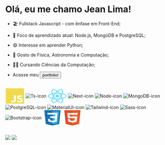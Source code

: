 # Olá, eu me chamo Jean Lima!
- 🏖️ Fullstack Javascript - com ênfase em Front-End;
- 🌾 Foco de aprendizado atual: Node.js, MongoDB e PostgreSQL;
- 😄 Interesse em aprender Python;
- 🔭 Gosto de Física, Astronomia e Computação;
- 👨‍💻 Cursando Ciências da Computação;

- Acesse meu <a href="https://jeanlimaa.github.io" target="_blank"><button target="_blank">portfolio!</button></a>

<div style="display: inline_block"><br>
  <img align="center" alt="Js-icon" height="50" width="60" src="https://raw.githubusercontent.com/devicons/devicon/master/icons/javascript/javascript-plain.svg">
  <img align="center" alt="Ts-icon" height="50" width="60" src="https://cdn.jsdelivr.net/gh/devicons/devicon/icons/typescript/typescript-original.svg" />
  <img align="center" alt="React-icon" height="50" width="60" src="https://raw.githubusercontent.com/devicons/devicon/master/icons/react/react-original.svg">
  <img align="center" alt="Next-icon" height="50" width="60" src="https://cdn.jsdelivr.net/gh/devicons/devicon/icons/nextjs/nextjs-line.svg" />
  <img align="center" alt="Node-icon" height="50" width="60" src="https://cdn.jsdelivr.net/gh/devicons/devicon/icons/nodejs/nodejs-original-wordmark.svg" />    
  <img align="center" alt="MongoDB-icon" height="50" width="60" src="https://cdn.jsdelivr.net/gh/devicons/devicon/icons/mongodb/mongodb-original-wordmark.svg" />
  <img align="center" alt="PostgreSQL-icon" height="50" width="60" src="https://cdn.jsdelivr.net/gh/devicons/devicon/icons/postgresql/postgresql-original-wordmark.svg" />
  <img align="center" alt="MaterialUI-icon" height="50" width="60" src="https://cdn.jsdelivr.net/gh/devicons/devicon/icons/materialui/materialui-original.svg" />
  <img align="center" alt="Tailwind-icon" height="50" width="60" src="https://cdn.jsdelivr.net/gh/devicons/devicon/icons/tailwindcss/tailwindcss-plain.svg" />     
  <img align="center" alt="Sass-icon" height="50" width="60" src="https://cdn.jsdelivr.net/gh/devicons/devicon/icons/sass/sass-original.svg" />          
  <img align="center" alt="Bootstrap-icon" height="50" width="60" src="https://cdn.jsdelivr.net/gh/devicons/devicon/icons/bootstrap/bootstrap-plain-wordmark.svg" />        
  <img align="center" alt="Css-icon" height="50" width="60" src="https://raw.githubusercontent.com/devicons/devicon/master/icons/css3/css3-original.svg">
  <img align="center" alt="Html-icon" height="50" width="60" src="https://raw.githubusercontent.com/devicons/devicon/master/icons/html5/html5-original.svg">
</div>
  
  ##
 
<div> 
  <a href="https://www.linkedin.com/in/jeanlimaa" target="_blank"><img src="https://img.shields.io/badge/-LinkedIn-%230077B5?style=for-the-badge&logo=linkedin&logoColor=white" target="_blank"></a> 
  <a href = "mailto:jeansantoslima17@gmail.com"><img src="https://img.shields.io/badge/-Gmail-%23333?style=for-the-badge&logo=gmail&logoColor=white" target="_blank"></a>
</div>


<!--
**JeanLimaa/JeanLimaa** is a ✨ _special_ ✨ repository because its `README.md` (this file) appears on your GitHub profile.

Here are some ideas to get you started:

- 🔭 I’m currently working on ...
- 🌱 I’m currently learning ...
- 👯 I’m looking to collaborate on ...
- 🤔 I’m looking for help with ...
- 💬 Ask me about ...
- 📫 How to reach me: ...
- 😄 Pronouns: ...
- ⚡ Fun fact: ...
-->
